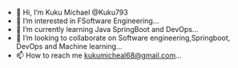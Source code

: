 - 👋 Hi, I’m Kuku Michael @Kuku793 
- 👀 I’m interested in FSoftware Engineering...
- 🌱 I’m currently learning Java SpringBoot and DevOps...
- 💞️ I’m looking to collaborate on Software engineering,Springboot, DevOps and Machine learning...
- 📫 How to reach me kukumicheal68@gmail.com...

<!---
Kuku793/Kuku793 is a ✨ special ✨ repository because its `README.md` (this file) appears on your GitHub profile.
You can click the Preview link to take a look at your changes.
--->

